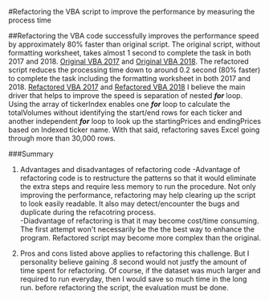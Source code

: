 #Refactoring the VBA script to improve the performance by measuring the process time 

##Refactoring the VBA code successfully improves the performance speed by approximately 80% faster than original script. 
The original script, without formatting worksheet, takes almost 1 second to complete the task in both 2017 and 2018. [Original VBA 2017](https://github.com/Yunaka1269/stock-analysis/blob/master/Resources/VBA_Original_2017.png) and [Original VBA 2018](https://github.com/Yunaka1269/stock-analysis/blob/master/Resources/VBA_Original_2018.png). The refactored script reduces the processing time down to around 0.2 second (80% faster) to complete the task including the formatting worksheet in both 2017 and 2018. [Refactored VBA 2017](https://github.com/Yunaka1269/stock-analysis/blob/master/Resources/VBA_Challenge_2017.png) and [Refactored VBA 2018](https://github.com/Yunaka1269/stock-analysis/blob/master/Resources/VBA_Challenge_2018.png) I believe the main driver that helps to improve the speed is separation of nested ***for*** loop. Using the array of tickerIndex enables one ***for*** loop to calculate the totalVolumes without identifying the start/end rows for each ticker and another independent ***for*** loop to look up the startingPrices and endingPrices based on Indexed ticker name. With that said, refactoring saves Excel going through more than 30,000 rows.   

###Summary
1. Advantages and disadvantages of refactoring code 
    -Advantage of refactoring code is to restructure the patterns so that it would eliminate the extra steps and require less memory to run the procedure. Not only improving the  performance, refactoring may help clearing up the script to look easily readable. It also may detect/encounter the bugs and duplicate during the refacotring process.     
    -Diadvantage of refactoring is that it may become cost/time consuming. The first attempt won't necessarily be the the best way to enhance the program. Refactored script may become more complex than the original.  

2. Pros and cons listed above applies to refactoring this challenge. But I personality believe gaining .8 second would not justfy the amount of time spent for refactoring.
Of course, if the dataset was much larger and required to run everyday, then I would save so much time in the long run. before refactoring the script, the evaluation must be done. 
